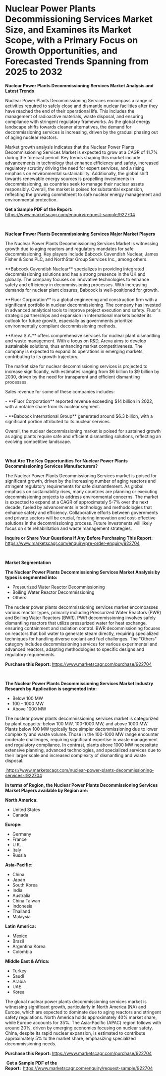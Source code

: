 <p><h1>Nuclear Power Plants Decommissioning Services Market Size, and Examines its Market Scope, with a Primary Focus on Growth Opportunities, and Forecasted Trends Spanning from 2025 to 2032</h1></p><p><strong>Nuclear Power Plants Decommissioning Services Market Analysis and Latest Trends</strong></p>
<p><p>Nuclear Power Plants Decommissioning Services encompass a range of activities required to safely close and dismantle nuclear facilities after they have reached the end of their operational life. This includes the management of radioactive materials, waste disposal, and ensuring compliance with stringent regulatory frameworks. As the global energy landscape shifts towards cleaner alternatives, the demand for decommissioning services is increasing, driven by the gradual phasing out of aging nuclear reactors.</p><p>Market growth analysis indicates that the Nuclear Power Plants Decommissioning Services Market is expected to grow at a CAGR of 11.7% during the forecast period. Key trends shaping this market include advancements in technology that enhance efficiency and safety, increased regulatory scrutiny driving the need for expert services, and a rising emphasis on environmental sustainability. Additionally, the global shift towards renewable energy sources is propelling investments in decommissioning, as countries seek to manage their nuclear assets responsibly. Overall, the market is poised for substantial expansion, reflecting the growing commitment to safe nuclear energy management and environmental protection.</p></p>
<p><strong>Get a Sample PDF of the Report:&nbsp;</strong> <a href="https://www.marketscagr.com/enquiry/request-sample/922704?utm_campaign=3520&utm_medium=2&utm_source=Github&utm_content=ia&utm_term=18042025&utm_id=nuclear-power-plants-decommissioning-services">https://www.marketscagr.com/enquiry/request-sample/922704</a></p>
<p>&nbsp;</p>
<p><strong>Nuclear Power Plants Decommissioning Services Major Market Players</strong></p>
<p><p>The Nuclear Power Plants Decommissioning Services Market is witnessing growth due to aging reactors and regulatory mandates for safe decommissioning. Key players include Babcock Cavendish Nuclear, James Fisher & Sons PLC, and NorthStar Group Services Inc., among others.</p><p>**Babcock Cavendish Nuclear** specializes in providing integrated decommissioning solutions and has a strong presence in the UK and globally. The company focuses on innovative technologies to enhance safety and efficiency in decommissioning processes. With increasing demands for nuclear plant closures, Babcock is well-positioned for growth.</p><p>**Fluor Corporation** is a global engineering and construction firm with a significant portfolio in nuclear decommissioning. The company has invested in advanced analytical tools to improve project execution and safety. Fluor's strategic partnerships and expansion in international markets bolster its outlook for future growth, especially as governments prioritize environmentally compliant decommissioning methods.</p><p>**Areva S.A.** offers comprehensive services for nuclear plant dismantling and waste management. With a focus on R&D, Areva aims to develop sustainable solutions, thus enhancing market competitiveness. The company is expected to expand its operations in emerging markets, contributing to its growth trajectory.</p><p>The market size for nuclear decommissioning services is projected to increase significantly, with estimates ranging from $6 billion to $9 billion by 2030, driven by the need for transparent and efficient dismantling processes.</p><p>Sales revenue for some of these companies includes:</p><p>- **Fluor Corporation** reported revenue exceeding $14 billion in 2022, with a notable share from its nuclear segment.</p><p>- **Babcock International Group** generated around $6.3 billion, with a significant portion attributed to its nuclear services.</p><p>Overall, the nuclear decommissioning market is poised for sustained growth as aging plants require safe and efficient dismantling solutions, reflecting an evolving competitive landscape.</p></p>
<p>&nbsp;</p>
<p><strong>What Are The Key Opportunities For Nuclear Power Plants Decommissioning Services Manufacturers?</strong></p>
<p><p>The Nuclear Power Plants Decommissioning Services market is poised for significant growth, driven by the increasing number of aging reactors and stringent regulatory requirements for safe dismantlement. As global emphasis on sustainability rises, many countries are planning or executing decommissioning projects to address environmental concerns. The market is expected to expand at a CAGR of approximately 5-7% over the next decade, fueled by advancements in technology and methodologies that enhance safety and efficiency. Collaborative efforts between governments and private sectors will be crucial, fostering innovation and cost-effective solutions in the decommissioning process. Future investments will likely focus on site rehabilitation and waste management strategies.</p></p>
<p><strong>Inquire or Share Your Questions If Any Before Purchasing This Report:</strong> <a href="https://www.marketscagr.com/enquiry/pre-order-enquiry/922704?utm_campaign=3520&utm_medium=2&utm_source=Github&utm_content=ia&utm_term=18042025&utm_id=nuclear-power-plants-decommissioning-services">https://www.marketscagr.com/enquiry/pre-order-enquiry/922704</a></p>
<p>&nbsp;</p>
<p><strong>Market Segmentation</strong></p>
<p><strong>The Nuclear Power Plants Decommissioning Services Market Analysis by types is segmented into:</strong></p>
<p><ul><li>Pressurized Water Reactor Decommissioning</li><li>Boiling Water Reactor Decommissioning</li><li>Others</li></ul></p>
<p><p>The nuclear power plants decommissioning services market encompasses various reactor types, primarily including Pressurized Water Reactors (PWR) and Boiling Water Reactors (BWR). PWR decommissioning involves safely dismantling reactors that utilize pressurized water for heat exchange, ensuring containment and radiation control. BWR decommissioning focuses on reactors that boil water to generate steam directly, requiring specialized techniques for handling diverse coolant and fuel challenges. The "Others" category includes decommissioning services for various experimental and advanced reactors, adapting methodologies to specific designs and regulatory requirements.</p></p>
<p><strong>Purchase this Report:&nbsp;</strong><a href="https://www.marketscagr.com/purchase/922704?utm_campaign=3520&utm_medium=2&utm_source=Github&utm_content=ia&utm_term=18042025&utm_id=nuclear-power-plants-decommissioning-services">https://www.marketscagr.com/purchase/922704</a></p>
<p>&nbsp;</p>
<p><strong>The Nuclear Power Plants Decommissioning Services Market Industry Research by Application is segmented into:</strong></p>
<p><ul><li>Below 100 MW</li><li>100 - 1000 MW</li><li>Above 1000 MW</li></ul></p>
<p><p>The nuclear power plants decommissioning services market is categorized by plant capacity: below 100 MW, 100-1000 MW, and above 1000 MW. Plants below 100 MW typically face simpler decommissioning due to lower complexity and waste volume. Those in the 100-1000 MW range encounter moderate challenges, requiring significant expertise in waste management and regulatory compliance. In contrast, plants above 1000 MW necessitate extensive planning, advanced technologies, and specialized services due to their larger scale and increased complexity of dismantling and waste disposal.</p></p>
<p><a href="https://www.marketscagr.com/nuclear-power-plants-decommissioning-services-r922704?utm_campaign=3520&utm_medium=2&utm_source=Github&utm_content=ia&utm_term=18042025&utm_id=nuclear-power-plants-decommissioning-services">&nbsp;https://www.marketscagr.com/nuclear-power-plants-decommissioning-services-r922704</a></p>
<p><strong>In terms of Region, the Nuclear Power Plants Decommissioning Services Market Players available by Region are:</strong></p>
<p>
    <p> <strong> North America: </strong>
        <ul>
            <li>United States</li>
            <li>Canada</li>
        </ul>
        </p> 
    <p> <strong> Europe: </strong>
        <ul>
            <li>Germany</li>
            <li>France</li>
            <li>U.K.</li>
            <li>Italy</li>
            <li>Russia</li>
        </ul>
        </p> 
    <p> <strong> Asia-Pacific: </strong>
        <ul>
            <li>China</li>
            <li>Japan</li>
            <li>South Korea</li>
            <li>India</li>
            <li>Australia</li>
            <li>China Taiwan</li>
            <li>Indonesia</li>
            <li>Thailand</li>
            <li>Malaysia</li>
        </ul>
        </p> 
    <p> <strong> Latin America: </strong>
        <ul>
            <li>Mexico</li>
            <li>Brazil</li>
            <li>Argentina Korea</li>
            <li>Colombia</li>
        </ul>
        </p> 
    <p> <strong> Middle East & Africa: </strong>
        <ul>
            <li>Turkey</li>
            <li>Saudi</li>
            <li>Arabia</li>
            <li>UAE</li>
            <li>Korea</li>
        </ul>
    </p>
    </p>
<p><p>The global nuclear power plants decommissioning services market is witnessing significant growth, particularly in North America (NA) and Europe, which are expected to dominate due to aging reactors and stringent safety regulations. North America holds approximately 40% market share, while Europe accounts for 35%. The Asia-Pacific (APAC) region follows with around 20%, driven by emerging economies focusing on nuclear safety. China, despite its rapid nuclear expansion, is estimated to contribute approximately 5% to the market share, emphasizing specialized decommissioning needs.</p></p>
<p><strong>Purchase this Report: </strong><a href="https://www.marketscagr.com/purchase/922704?utm_campaign=3520&utm_medium=2&utm_source=Github&utm_content=ia&utm_term=18042025&utm_id=nuclear-power-plants-decommissioning-services">https://www.marketscagr.com/purchase/922704</a></p>
<p>&nbsp;<strong>Get a Sample PDF of the Report:&nbsp;&nbsp;</strong><a href="https://www.marketscagr.com/enquiry/request-sample/922704?utm_campaign=3520&utm_medium=2&utm_source=Github&utm_content=ia&utm_term=18042025&utm_id=nuclear-power-plants-decommissioning-services">https://www.marketscagr.com/enquiry/request-sample/922704</a></p>
<p><strong></strong></p>
<p><p></p><p></p><p></p></p>